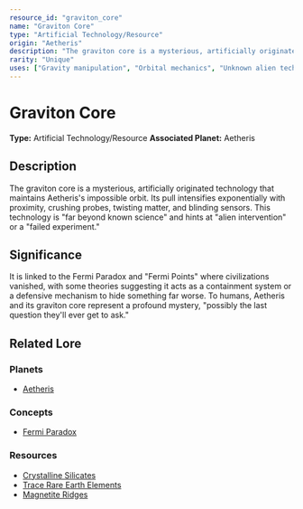 ```yaml
---
resource_id: "graviton_core"
name: "Graviton Core"
type: "Artificial Technology/Resource"
origin: "Aetheris"
description: "The graviton core is a mysterious, artificially originated technology that maintains Aetheris's impossible orbit. Its pull intensifies exponentially with proximity, crushing probes, twisting matter, and blinding sensors."
rarity: "Unique"
uses: ["Gravity manipulation", "Orbital mechanics", "Unknown alien technology"]
---
```


# Graviton Core

**Type:** Artificial Technology/Resource
**Associated Planet:** Aetheris

## Description
The graviton core is a mysterious, artificially originated technology that maintains Aetheris's impossible orbit. Its pull intensifies exponentially with proximity, crushing probes, twisting matter, and blinding sensors. This technology is "far beyond known science" and hints at "alien intervention" or a "failed experiment."

## Significance
It is linked to the Fermi Paradox and "Fermi Points" where civilizations vanished, with some theories suggesting it acts as a containment system or a defensive mechanism to hide something far worse. To humans, Aetheris and its graviton core represent a profound mystery, "possibly the last question they'll ever get to ask."

## Related Lore

### Planets
*   [Aetheris](/planets/aetheris)

### Concepts
*   [Fermi Paradox](/concepts/fermi_paradox)

### Resources
*   [Crystalline Silicates](/resources/crystalline_silicates)
*   [Trace Rare Earth Elements](/resources/trace_rare_earth_elements)
*   [Magnetite Ridges](/resources/magnetite_ridges) 